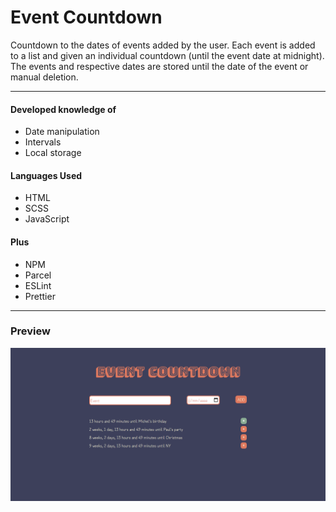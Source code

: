 # Event Countdown

Countdown to the dates of events added by the user. Each event is added to a list and given an individual countdown (until the event date at midnight). The events and respective dates are stored until the date of the event or manual deletion.

---

#### Developed knowledge of

- Date manipulation
- Intervals
- Local storage

#### Languages Used

- HTML
- SCSS
- JavaScript

#### Plus

- NPM 
- Parcel
- ESLint 
- Prettier

---

### Preview

![Preview](preview.png)

